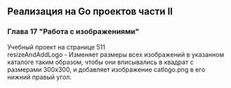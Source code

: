 ## Реализация на Go проектов части II
### Глава 17 "Работа с изображениями"
Учебный проект на странице 511  
resizeAndAddLogo - Изменяет размеры всех изображений в указанном каталоге таким образом, чтобы они вписывались в квадрат с размерами 300х300, и добавляет изображение catlogo.png в его нижний правый угол.